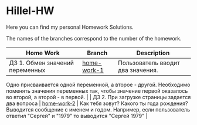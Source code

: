# Hillel-HW

Here you can find my personal Homework Solutions.

The names of the branches correspond to the number of the homework.

| Home Work | Branch | Description |
| ----------|--------|-------------|
| ДЗ 1. Обмен значений переменных | [home-work-1](https://github.com/Vika1990Z/Hillel-HW/tree/home-work-1) | Пользователь вводит два значения.
Одно присваивается одной переменной, а второе - другой.
Необходимо поменять значения переменных так, чтобы значение первой оказалось во второй, а второй - в первой. | 
| ДЗ 2. При загрузке страницы задается два вопроса | [home-work-2](https://github.com/Vika1990Z/Hillel-HW/tree/home-work-2) | Как тебя зовут? Какого ты года рождения? Выводится сообщение с именем и годом.
Например, если пользователь ответил "Сергей" и "1979" то выводится "Сергей 1979" |


